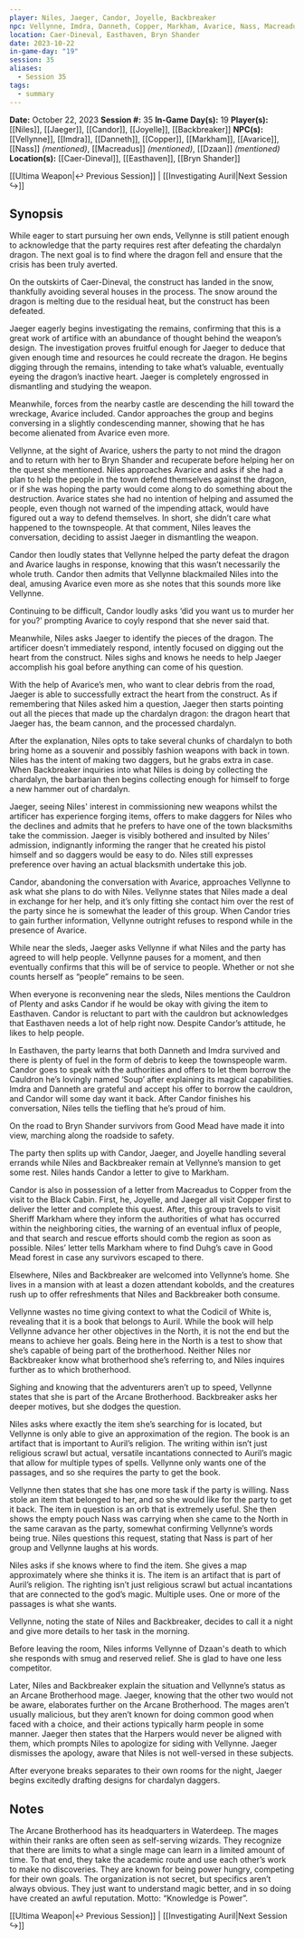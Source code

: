 ```yaml
---
player: Niles, Jaeger, Candor, Joyelle, Backbreaker
npc: Vellynne, Imdra, Danneth, Copper, Markham, Avarice, Nass, Macreadus, Dzaan
location: Caer-Dineval, Easthaven, Bryn Shander
date: 2023-10-22
in-game-day: "19"
session: 35
aliases:
  - Session 35
tags:
  - summary
---
```


**Date:** October 22, 2023
**Session #:** 35
**In-Game Day(s):** 19
**Player(s):** [[Niles]], [[Jaeger]], [[Candor]], [[Joyelle]], [[Backbreaker]]
**NPC(s):** [[Vellynne]], [[Imdra]], [[Danneth]], [[Copper]], [[Markham]], [[Avarice]], [[Nass]] *(mentioned)*, [[Macreadus]] *(mentioned)*, [[Dzaan]] *(mentioned)*
**Location(s):** [[Caer-Dineval]], [[Easthaven]], [[Bryn Shander]]

[[Ultima Weapon|↩️ Previous Session]] | [[Investigating Auril|Next Session ↪️]]

## Synopsis
While eager to start pursuing her own ends, Vellynne is still patient enough to acknowledge that the party requires rest after defeating the chardalyn dragon. The next goal is to find where the dragon fell and ensure that the crisis has been truly averted.

On the outskirts of Caer-Dineval, the construct has landed in the snow, thankfully avoiding several houses in the process. The snow around the dragon is melting due to the residual heat, but the construct has been defeated.

Jaeger eagerly begins investigating the remains, confirming that this is a great work of artifice with an abundance of thought behind the weapon’s design. The investigation proves fruitful enough for Jaeger to deduce that given enough time and resources he could recreate the dragon. He begins digging through the remains, intending to take what’s valuable, eventually eyeing the dragon’s inactive heart. Jaeger is completely engrossed in dismantling and studying the weapon.

Meanwhile, forces from the nearby castle are descending the hill toward the wreckage, Avarice included. Candor approaches the group and begins conversing in a slightly condescending manner, showing that he has become alienated from Avarice even more.

Vellynne, at the sight of Avarice, ushers the party to not mind the dragon and to return with her to Bryn Shander and recuperate before helping her on the quest she mentioned. Niles approaches Avarice and asks if she had a plan to help the people in the town defend themselves against the dragon, or if she was hoping the party would come along to do something about the destruction. Avarice states she had no intention of helping and assumed the people, even though not warned of the impending attack, would have figured out a way to defend themselves. In short, she didn’t care what happened to the townspeople. At that comment, Niles leaves the conversation, deciding to assist Jaeger in dismantling the weapon.

Candor then loudly states that Vellynne helped the party defeat the dragon and Avarice laughs in response, knowing that this wasn’t necessarily the whole truth. Candor then admits that Vellynne blackmailed Niles into the deal, amusing Avarice even more as she notes that this sounds more like Vellynne.

Continuing to be difficult, Candor loudly asks ‘did you want us to murder her for you?’ prompting Avarice to coyly respond that she never said that.

Meanwhile, Niles asks Jaeger to identify the pieces of the dragon. The artificer doesn’t immediately respond, intently focused on digging out the heart from the construct. Niles sighs and knows he needs to help Jaeger accomplish his goal before anything can come of his question.

With the help of Avarice’s men, who want to clear debris from the road, Jaeger is able to successfully extract the heart from the construct. As if remembering that Niles asked him a question, Jaeger then starts pointing out all the pieces that made up the chardalyn dragon: the dragon heart that Jaeger has, the beam cannon, and the processed chardalyn.

After the explanation, Niles opts to take several chunks of chardalyn to both bring home as a souvenir and possibly fashion weapons with back in town. Niles has the intent of making two daggers, but he grabs extra in case. When Backbreaker inquiries into what Niles is doing by collecting the chardalyn, the barbarian then begins collecting enough for himself to forge a new hammer out of chardalyn.

Jaeger, seeing Niles' interest in commissioning new weapons whilst the artificer has experience forging items, offers to make daggers for Niles who the declines and admits that he prefers to have one of the town blacksmiths take the commission. Jaeger is visibly bothered and insulted by Niles’ admission, indignantly informing the ranger that he created his pistol himself and so daggers would be easy to do. Niles still expresses preference over having an actual blacksmith undertake this job.

Candor, abandoning the conversation with Avarice, approaches Vellynne to ask what she plans to do with Niles. Vellynne states that Niles made a deal in exchange for her help, and it’s only fitting she contact him over the rest of the party since he is somewhat the leader of this group. When Candor tries to gain further information, Vellynne outright refuses to respond while in the presence of Avarice.

While near the sleds, Jaeger asks Vellynne if what Niles and the party has agreed to will help people. Vellynne pauses for a moment, and then eventually confirms that this will be of service to people. Whether or not she counts herself as “people” remains to be seen.

When everyone is reconvening near the sleds, Niles mentions the Cauldron of Plenty and asks Candor if he would be okay with giving the item to Easthaven. Candor is reluctant to part with the cauldron but acknowledges that Easthaven needs a lot of help right now. Despite Candor’s attitude, he likes to help people.

In Easthaven, the party learns that both Danneth and Imdra survived and there is plenty of fuel in the form of debris to keep the townspeople warm. Candor goes to speak with the authorities and offers to let them borrow the Cauldron he’s lovingly named ‘Soup’ after explaining its magical capabilities. Imdra and Danneth are grateful and accept his offer to borrow the cauldron, and Candor will some day want it back. After Candor finishes his conversation, Niles tells the tiefling that he’s proud of him.

On the road to Bryn Shander survivors from Good Mead have made it into view, marching along the roadside to safety.

The party then splits up with Candor, Jaeger, and Joyelle handling several errands while Niles and Backbreaker remain at Vellynne’s mansion to get some rest. Niles hands Candor a letter to give to Markham.

Candor is also in possession of a letter from Macreadus to Copper from the visit to the Black Cabin. First, he, Joyelle, and Jaeger all visit Copper first to deliver the letter and complete this quest. After, this group travels to visit Sheriff Markham where they inform the authorities of what has occurred within the neighboring cities, the warning of an eventual influx of people, and that search and rescue efforts should comb the region as soon as possible. Niles’ letter tells Markham where to find Duhg’s cave in Good Mead forest in case any survivors escaped to there.

Elsewhere, Niles and Backbreaker are welcomed into Vellynne’s home. She lives in a mansion with at least a dozen attendant kobolds, and the creatures rush up to offer refreshments that Niles and Backbreaker both consume.

Vellynne wastes no time giving context to what the Codicil of White is, revealing that it is a book that belongs to Auril. While the book will help Vellynne advance her other objectives in the North, it is not the end but the means to achieve her goals. Being here in the North is a test to show that she’s capable of being part of the brotherhood. Neither Niles nor Backbreaker know what brotherhood she’s referring to, and Niles inquires further as to which brotherhood.

Sighing and knowing that the adventurers aren’t up to speed, Vellynne states that she is part of the Arcane Brotherhood. Backbreaker asks her deeper motives, but she dodges the question.

Niles asks where exactly the item she’s searching for is located, but Vellynne is only able to give an approximation of the region. The book is an artifact that is important to Auril’s religion. The writing within isn’t just religious scrawl but actual, versatile incantations connected to Auril’s magic that allow for multiple types of spells. Vellynne only wants one of the passages, and so she requires the party to get the book.

Vellynne then states that she has one more task if the party is willing. Nass stole an item that belonged to her, and so she would like for the party to get it back. The item in question is an orb that is extremely useful. She then shows the empty pouch Nass was carrying when she came to the North in the same caravan as the party, somewhat confirming Vellynne’s words being true. Niles questions this request, stating that Nass is part of her group and Vellynne laughs at his words.

Niles asks if she knows where to find the item. She gives a map approximately where she thinks it is. The item is an artifact that is part of Auril’s religion. The righting isn’t just religious scrawl but actual incantations that are connected to the god’s magic. Multiple uses. One or more of the passages is what she wants.

Vellynne, noting the state of Niles and Backbreaker, decides to call it a night and give more details to her task in the morning.

Before leaving the room, Niles informs Vellynne of Dzaan's death to which she responds with smug and reserved relief. She is glad to have one less competitor.

Later, Niles and Backbreaker explain the situation and Vellynne’s status as an Arcane Brotherhood mage. Jaeger, knowing that the other two would not be aware, elaborates further on the Arcane Brotherhood. The mages aren’t usually malicious, but they aren’t known for doing common good when faced with a choice, and their actions typically harm people in some manner. Jaeger then states that the Harpers would never be aligned with them, which prompts Niles to apologize for siding with Vellynne. Jaeger dismisses the apology, aware that Niles is not well-versed in these subjects.

After everyone breaks separates to their own rooms for the night, Jaeger begins excitedly drafting designs for chardalyn daggers.

## Notes
The Arcane Brotherhood has its headquarters in Waterdeep. The mages within their ranks are often seen as self-serving wizards. They recognize that there are limits to what a single mage can learn in a limited amount of time. To that end, they take the academic route and use each other’s work to make no discoveries. They are known for being power hungry, competing for their own goals. The organization is not secret, but specifics aren’t always obvious. They just want to understand magic better, and in so doing have created an awful reputation. Motto: “Knowledge is Power”.

[[Ultima Weapon|↩️ Previous Session]] | [[Investigating Auril|Next Session ↪️]]